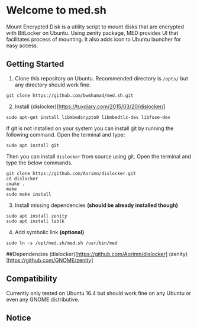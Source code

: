 # Welcome to med.sh
Mount Encrypted Disk is a utility script to mount disks that are encrypted with BitLocker on Ubuntu. Using zenity package, MED provides UI that facilitates process of mounting. It also adds icon to Ubuntu launcher for easy access.

## Getting Started
1. Clone this repository on Ubuntu. Recommended directory is `/opts/` but any directory should work fine.
```
git clone https://github.com/bwmhamad/med.sh.git
```
2. Install (dislocker)[https://tuxdiary.com/2015/03/20/dislocker/]
```
sudo apt-get install libmbedcrypto0 libmbedtls-dev libfuse-dev
```
If git is not installed on your system you can install git by running the following command. Open the terminal and type:
```
sudo apt install git
```
Then you can install `dislocker` from source using git. Open the terminal and type the below commands.
```
git clone https://github.com/Aorimn/dislocker.git
cd dislocker
cmake .
make
sudo make install
```
3. Install missing dependencies **(should be already installed though)**
```
sudo apt install zenity
sudo apt install lsblk
```
4. Add symbolic link **(optional)**
```
sudo ln -s /opt/med.sh/med.sh /usr/bin/med
```

##Dependencies
(dislocker)[https://github.com/Aorimn/dislocker] 
(zenity)[https://github.com/GNOME/zenity]

## Compatibility
Currently only tested on Ubuntu 16.4 but should work fine on any Ubuntu or even any GNOME distributive.
## Notice 

